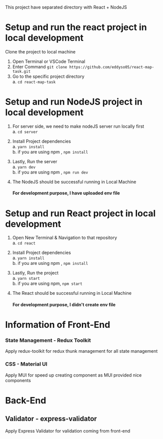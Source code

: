 This project have separated directory with React + NodeJS

# Setup and run the react project in local development

Clone the project to local machine <br />

1. Open Terminal or VSCode Terminal<br/>
2. Enter Command `git clone https://github.com/eddyso05/react-map-task.git`<br/>
3. Go to the specific project directory<br/>
   a. `cd react-map-task`<br/>

# Setup and run NodeJS project in local development

1. For server side, we need to make nodeJS server run locally first<br/>
   a. `cd server` <br/>

2. Install Project dependencies <br/>
   a. `yarn install`<br/>
   b. if you are using npm , `npm install`<br/>

3. Lastly, Run the server<br/>
   a. `yarn dev`<br/>
   b. if you are using npm , `npm run dev`<br/>

4. The NodeJS should be successful running in Local Machine<br/>

   #### For development purpose, I have uploaded env file<br/>

# Setup and run React project in local development

1. Open New Terminal & Navigation to that repository<br/>
   a. `cd react`

2. Install Project dependencies <br/>
   a. `yarn install`<br/>
   b. if you are using npm , `npm install`<br/>

3. Lastly, Run the project<br/>
   a. `yarn start`<br/>
   b. if you are using npm, `npm start`<br/>

4. The React should be successful running in Local Machine<br/>

   #### For development purpose, I didn't create env file<br/>

# Information of Front-End

### State Management - Redux Toolkit

Apply redux-toolkit for redux thunk management for all state management

### CSS - Material UI

Apply MUI for speed up creating component as MUI provided nice components

# Back-End

## Validator - express-validator

Apply Express Validator for validation coming from front-end
